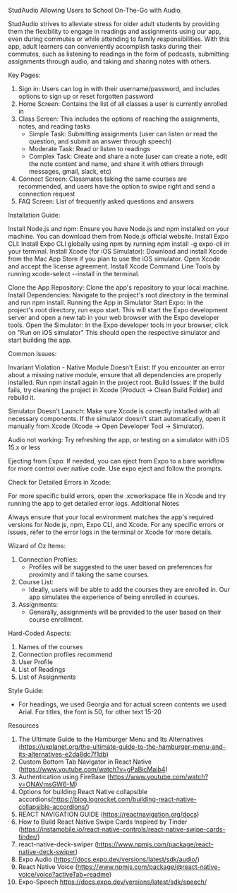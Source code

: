 StudAudio
Allowing Users to School On-The-Go with Audio.

StudAudio strives to alleviate stress for older adult students by providing them the flexibility to engage in readings and assignments using our app, even during commutes or while attending to family responsibilities. With this app, adult learners can conveniently accomplish tasks during their commutes, such as listening to readings in the form of podcasts, submitting assignments through audio, and taking and sharing notes with others.

Key Pages:
1. Sign in: Users can log in with their username/password, and includes options to sign up or reset forgotten password
2. Home Screen: Contains the list of all classes a user is currently enrolled in
3. Class Screen: This includes the options of reaching the assignments, notes, and reading tasks
   - Simple Task: Submitting assignments (user can listen or read the question, and submit an answer through speech)
   - Moderate Task: Read or listen to readings
   - Complex Task: Create and share a note (user can create a note, edit the note content and name, and share it with others through messages, gmail, slack, etc)
5. Connect Screen: Classmates taking the same courses are recommended, and users have the option to swipe right and send a connection request
6. FAQ Screen: List of frequently asked questions and answers

Installation Guide: 

Install Node.js and npm:
    Ensure you have Node.js and npm installed on your machine. You can download them from Node.js official website.
Install Expo CLI:
Install Expo CLI globally using npm by running npm install -g expo-cli in your terminal.
Install Xcode (for iOS Simulator):
    Download and install Xcode from the Mac App Store if you plan to use the iOS simulator.
Open Xcode and accept the license agreement.
    Install Xcode Command Line Tools by running xcode-select --install in the terminal.

Clone the App Repository:
    Clone the app's repository to your local machine.
Install Dependencies:
    Navigate to the project's root directory in the terminal and run npm install.
Running the App in Simulator
Start Expo:
    In the project's root directory, run expo start.
    This will start the Expo development server and open a new tab in your web browser with the Expo developer tools.
Open the Simulator:
    In the Expo developer tools in your browser, click on "Run on iOS simulator" 
    This should open the respective simulator and start building the app.

Common Issues: 

Invariant Violation - Native Module Doesn't Exist:
If you encounter an error about a missing native module, ensure that all dependencies are properly installed. Run npm install again in the project root.
Build Issues:
If the build fails, try cleaning the project in Xcode (Product -> Clean Build Folder) and rebuild it.

Simulator Doesn't Launch:
Make sure Xcode is correctly installed with all necessary components.
If the simulator doesn't start automatically, open it manually from Xcode (Xcode -> Open Developer Tool -> Simulator).

Audio not working:
Try refreshing the app, or testing on a simulator with iOS 15.x or less

Ejecting from Expo:
If needed, you can eject from Expo to a bare workflow for more control over native code. Use expo eject and follow the prompts.

Check for Detailed Errors in Xcode:

For more specific build errors, open the .xcworkspace file in Xcode and try running the app to get detailed error logs.
Additional Notes

Always ensure that your local environment matches the app's required versions for Node.js, npm, Expo CLI, and Xcode.
For any specific errors or issues, refer to the error logs in the terminal or Xcode for more details.

Wizard of Oz Items:
1. Connection Profiles:
   - Profiles will be suggested to the user based on preferences for proximity and if taking the same courses.
2. Course List:
   - Ideally, users will be able to add the courses they are enrolled in. Our app simulates the experience of being enrolled in courses.
3. Assignments:
   - Generally, assignments will be provided to the user based on their course enrollment.

Hard-Coded Aspects:
1. Names of the courses
2. Connection profiles recommend
3. User Profile
4. List of Readings
5. List of Assignments 

Style Guide: 
- For headings, we used Georgia and for actual screen contents we used: Arial. For titles, the font is 50, for other text 15-20

Resources

1. The Ultimate Guide to the Hamburger Menu and Its Alternatives (https://uxplanet.org/the-ultimate-guide-to-the-hamburger-menu-and-its-alternatives-e2da8dc7f1db)
2. Custom Bottom Tab Navigator in React Native (https://www.youtube.com/watch?v=gPaBicMaib4)
3. Authentication using FireBase (https://www.youtube.com/watch?v=ONAVmsGW6-M)
4. Options for building React Native collapsible accordions(https://blog.logrocket.com/building-react-native-collapsible-accordions/)
5. REACT NAVIGATION GUIDE (https://reactnavigation.org/docs)
6. How to Build React Native Swipe Cards Inspired by Tinder (https://instamobile.io/react-native-controls/react-native-swipe-cards-tinder/)
7. react-native-deck-swiper (https://www.npmjs.com/package/react-native-deck-swiper)
8. Expo Audio (https://docs.expo.dev/versions/latest/sdk/audio/)
9. React Native Voice (https://www.npmjs.com/package/@react-native-voice/voice?activeTab=readme)
10. Expo-Speech https://docs.expo.dev/versions/latest/sdk/speech/





